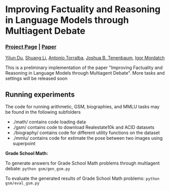 # Improving Factuality and Reasoning in Language Models through Multiagent Debate

### [Project Page](https://composable-models.github.io/llm_debate/) | [Paper](https://composable-models.github.io/llm_debate/llm_debate.pdf) 

[Yilun Du](https://yilundu.github.io/),
[Shuang Li](https://people.csail.mit.edu/lishuang/),
[Antonio Torralba](https://groups.csail.mit.edu/vision/torralbalab),
[Joshua B. Tenenbaum](https://scholar.google.com/citations?user=rRJ9wTJMUB8C&hl=en),
[Igor Mordatch](https://scholar.google.com/citations?user=Vzr1RukAAAAJ&hl=en)

This is a preliminary implementation of the paper "Improving Factuality and Reasoning in Language Models through Multiagent Debate". More tasks and settings will be released soon


## Running experiments

The code for running arithmetic, GSM, biographies, and MMLU tasks may be found in the following subfolders

* ./math/ contains code loading data
* ./gsm/ contains code to download Realestate10k and ACID datasets
* ./biography/ contains code for different utility functions on the dataset
* ./mmlu/ contains code for estimate the pose between two images using superpoint



**Grade School Math:**

To generate answers for Grade School Math problems through multiagent debate:
	`python gsm/gen_gsm.py`

To evaluate the generated results of Grade School Math problems:
	`python gsm/eval_gsm.py`
